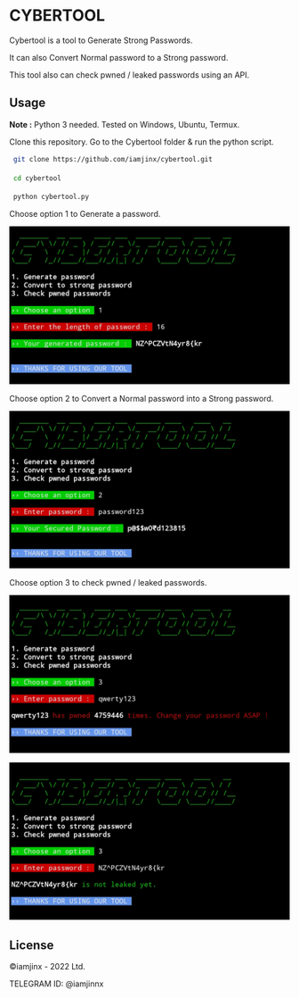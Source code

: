 # CYBERTOOL
Cybertool is a tool to Generate Strong Passwords.

It can also Convert Normal password to a Strong password.

This tool also can check pwned / leaked passwords using an API.

## Usage
**Note :** Python 3 needed. Tested on Windows, Ubuntu, Termux.

Clone this repository. Go to the Cybertool folder & run the python script.
```bash
 git clone https://github.com/iamjinx/cybertool.git

 cd cybertool

 python cybertool.py
```

Choose option 1 to Generate a password.

![Generate](img/generate.jpg)

Choose option 2 to Convert a Normal password into a Strong password.

![Convert](img/convert.jpg)

Choose option 3 to check pwned / leaked passwords.

![Convert](img/chkpwn1.jpg)

![Convert](img/chkpwn2.jpg)
## License

©iamjinx - 2022 Ltd.

TELEGRAM ID: @iamjinnx
